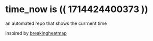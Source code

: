 # time_now is (( 1714424400373 ))

an automated repo that shows the currnent time

inspired by [breakingheatmap](https://github.com/breakingheatmap/breakingheatmap)
